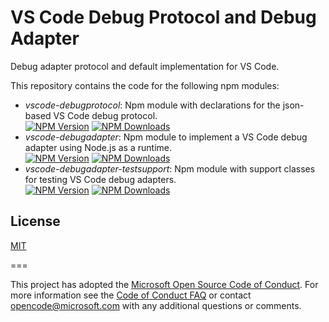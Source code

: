 # VS Code Debug Protocol and Debug Adapter

Debug adapter protocol and default implementation for VS Code.

This repository contains the code for the following npm modules:

* _vscode-debugprotocol_: Npm module with declarations for the json-based VS Code debug protocol.<br>
[![NPM Version](https://img.shields.io/npm/v/@vscode/debugprotocol.svg)](https://npmjs.org/package/@vscode/debugprotocol)
[![NPM Downloads](https://img.shields.io/npm/dm/@vscode/debugprotocol.svg)](https://npmjs.org/package/@vscode/debugprotocol)
* _vscode-debugadapter_: Npm module to implement a VS Code debug adapter using Node.js as a runtime.<br>
[![NPM Version](https://img.shields.io/npm/v/@vscode/debugadapter.svg)](https://npmjs.org/package/@vscode/debugadapter)
[![NPM Downloads](https://img.shields.io/npm/dm/@vscode/debugadapter.svg)](https://npmjs.org/package/@vscode/debugadapter)
* _vscode-debugadapter-testsupport_: Npm module with support classes for testing VS Code debug adapters.<br>
[![NPM Version](https://img.shields.io/npm/v/@vscode/debugadapter-testsupport.svg)](https://npmjs.org/package/@vscode/debugadapter-testsupport)
[![NPM Downloads](https://img.shields.io/npm/dm/@vscode/debugadapter-testsupport.svg)](https://npmjs.org/package/@vscode/debugadapter-testsupport)

## License

[MIT](https://github.com/microsoft/vscode-debugadapter-node/blob/main/License.txt)

===

This project has adopted the [Microsoft Open Source Code of Conduct](https://opensource.microsoft.com/codeofconduct/). For more information see the [Code of Conduct FAQ](https://opensource.microsoft.com/codeofconduct/faq/) or contact [opencode@microsoft.com](mailto:opencode@microsoft.com) with any additional questions or comments.
